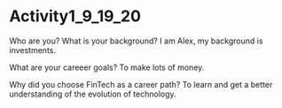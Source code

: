 # Activity1_9_19_20
Who are you? What is your background?
I am Alex, my background is investments.

What are your careeer goals?
To make lots of money.

Why did you choose FinTech as a career path?
To learn and get a better understanding of the evolution of technology.

